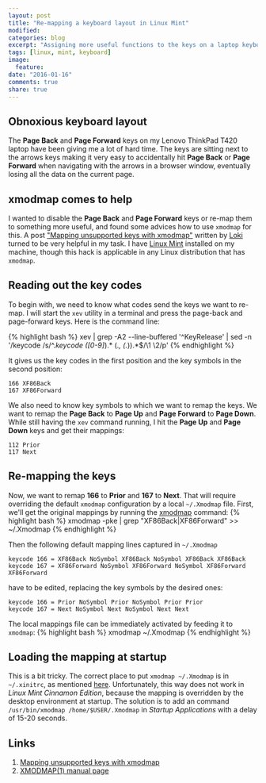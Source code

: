 ```yaml
---
layout: post
title: "Re-mapping a keyboard layout in Linux Mint"
modified:
categories: blog
excerpt: "Assigning more useful functions to the keys on a laptop keyboard"
tags: [linux, mint, keyboard]
image:
  feature:
date: "2016-01-16"
comments: true
share: true
---
```


## Obnoxious keyboard layout

The **Page Back** and **Page Forward** keys on my Lenovo ThinkPad T420 laptop have been giving me a lot of hard time. The keys are sitting next to the arrows keys making it very easy to accidentally hit **Page Back** or **Page Forward** when navigating with the arrows in a browser window, eventually losing all the data on the current page.

## xmodmap comes to help

I wanted to disable the **Page Back** and **Page Forward** keys or re-map them to something more useful, and found some advices how to use `xmodmap` for this. A post ["Mapping unsupported keys with xmodmap"][1] written by [Loki](https://www.blogger.com/profile/15179032995691105618) turned to be very helpful in my task. I have [Linux Mint](http://www.linuxmint.com/) installed on my machine, though this hack is applicable in any Linux distribution that has `xmodmap`.

## Reading out the key codes

To begin with, we need to know what codes send the keys we want to re-map. I will start the `xev` utility in a terminal and press the page-back and page-forward keys. Here is the command line:

{% highlight bash %}
xev | grep -A2 --line-buffered '^KeyRelease' | sed -n '/keycode /s/^.*keycode \([0-9]*\).* (.*, \(.*\)).*$/\1 \2/p'
{% endhighlight %}

It gives us the key codes in the first position and the key symbols in the second position:

    166 XF86Back
    167 XF86Forward

We also need to know key symbols to which we want to remap the keys. We want to remap the **Page Back** to **Page Up** and **Page Forward** to **Page Down**. While still having the `xev` command running, I hit the **Page Up** and **Page Down** keys and get their mappings:

    112 Prior
    117 Next

## Re-mapping the keys

Now, we want to remap **166** to **Prior** and **167** to **Next**. That will require overriding the default `xmodmap` configuration by a local `~/.Xmodmap` file. First, we'll get the original mappings by running the [xmodmap][2] command:
{% highlight bash %}
xmodmap -pke | grep "XF86Back\|XF86Forward" >> ~/.Xmodmap
{% endhighlight %}

Then the following default mapping lines captured in `~/.Xmodmap`

    keycode 166 = XF86Back NoSymbol XF86Back NoSymbol XF86Back XF86Back
    keycode 167 = XF86Forward NoSymbol XF86Forward NoSymbol XF86Forward XF86Forward

have to be edited, replacing the key symbols by the desired ones:

    keycode 166 = Prior NoSymbol Prior NoSymbol Prior Prior
    keycode 167 = Next NoSymbol Next NoSymbol Next Next

The local mappings file can be immediately activated by feeding it to `xmodmap`:
{% highlight bash %}
xmodmap ~/.Xmodmap
{% endhighlight %}

## Loading the mapping at startup

This is a bit tricky. The correct place to put `xmodmap ~/.Xmodmap` is in `~/.xinitrc`, as mentioned [here](http://askubuntu.com/questions/54157/how-do-i-set-xmodmap-on-login). Unfortunately, this way does not work in *Linux Mint Cinnamon Edition*, because the mapping is overridden by the desktop environment at startup. The solution is to add an command `/usr/bin/xmodmap /home/$USER/.Xmodmap` in *Startup Applications* with a delay of 15-20 seconds.

## Links

1. [Mapping unsupported keys with xmodmap][1]
2. [XMODMAP(1) manual page][2]

[1]: http://dev-loki.blogspot.se/2006/04/mapping-unsupported-keys-with-xmodmap.html
[2]: http://www.x.org/archive/X11R6.8.2/doc/xmodmap.1.html
